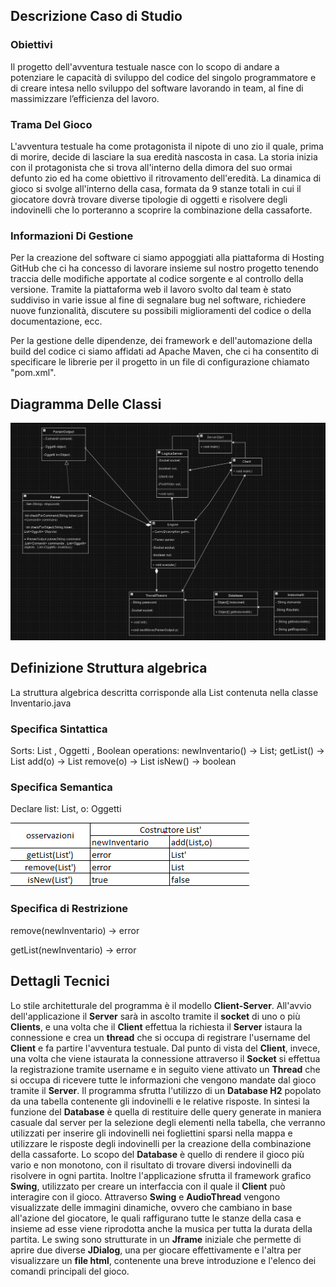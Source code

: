 ## Descrizione Caso di Studio

### Obiettivi
Il progetto dell'avventura testuale nasce con lo scopo di andare a potenziare le capacità di sviluppo del codice del singolo programmatore e di creare intesa nello sviluppo del software lavorando in team, al fine di massimizzare l’efficienza del lavoro.

### Trama Del Gioco
L'avventura testuale ha come protagonista il nipote di uno zio il quale, prima di morire, decide di lasciare la sua eredità nascosta in casa. La storia inizia con il protagonista che si trova all'interno della dimora del suo ormai defunto zio ed ha come obiettivo il ritrovamento dell'eredità. La  dinamica di gioco si svolge all'interno della casa, formata da 9 stanze totali in cui il giocatore dovrà trovare diverse tipologie di oggetti e risolvere degli indovinelli che lo porteranno a scoprire la combinazione della cassaforte.

### Informazioni Di Gestione
Per la creazione del software ci siamo appoggiati alla piattaforma di Hosting GitHub  che ci ha concesso di lavorare insieme sul nostro progetto tenendo traccia delle modifiche apportate al codice sorgente e al controllo della versione. Tramite la piattaforma web il lavoro svolto dal team è stato suddiviso in varie issue al fine di segnalare bug nel software, richiedere nuove funzionalità, discutere su possibili miglioramenti del codice o della documentazione, ecc.

Per la gestione delle dipendenze, dei framework e dell'automazione della build del codice ci siamo affidati ad Apache Maven, che ci ha consentito di specificare le librerie per il progetto in un file di configurazione chiamato "pom.xml".

## Diagramma Delle Classi
![DiagrammaDelleClassi](DiagrammaDelleClassi.png)

## Definizione Struttura algebrica
La struttura algebrica descritta corrisponde alla List contenuta nella classe Inventario.java

### Specifica Sintattica
Sorts: List , Oggetti , Boolean
operations:
    newInventario() -> List;
    getList() -> List
    add(o) -> List
    remove(o) -> List
    isNew() -> boolean

### Specifica Semantica
Declare list: List, o: Oggetti

![SpecificaSemantica](Specifica_Semantica.png)


### Specifica di Restrizione
 remove(newInventario) -> error
 
 getList(newInventario) -> error

## Dettagli Tecnici 

Lo stile architetturale del programma è il modello **Client-Server**. All'avvio dell'applicazione il **Server** sarà in ascolto tramite il **socket** di uno o più **Clients**, e una volta che il **Client** effettua la richiesta il **Server** istaura la connessione e crea un **thread**  che si occupa di registrare l'username del **Client** e fa partire l'avventura testuale. Dal punto di vista del **Client**, invece, una volta che viene istaurata la connessione attraverso il **Socket** si effettua la registrazione tramite username e in seguito viene attivato un **Thread** che si occupa di ricevere tutte le informazioni che vengono mandate dal gioco tramite il **Server**. Il programma sfrutta l'utilizzo di un **Database H2** popolato da una tabella contenente gli indovinelli e le relative risposte. In sintesi la funzione del **Database** è quella di restituire delle query generate in maniera casuale dal server per la selezione degli elementi nella tabella, che verranno utilizzati per inserire gli indovinelli nei fogliettini sparsi nella mappa e utilizzare le risposte degli indovinelli per la creazione della combinazione della cassaforte. Lo scopo del **Database** è quello di rendere il gioco più vario e non  monotono, con il risultato di trovare diversi indovinelli da risolvere in ogni partita. Inoltre l'applicazione sfrutta il framework grafico **Swing**, utilizzato per creare un interfaccia con il quale il **Client** può interagire con il gioco. 
Attraverso **Swing** e **AudioThread** vengono visualizzate delle immagini dinamiche, ovvero che cambiano in base all'azione del giocatore, le quali raffigurano tutte le stanze della casa e insieme ad esse viene riprodotta anche la musica per tutta la durata della partita. Le swing sono strutturate in un **Jframe** iniziale che permette di aprire due diverse **JDialog**, una per giocare effettivamente e l'altra per visualizzare un **file html**, contenente una breve introduzione e l'elenco dei comandi principali del gioco.

